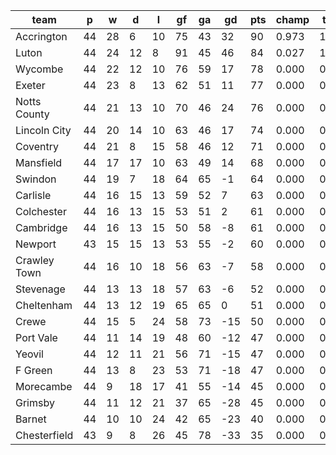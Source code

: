 |     team     | p  | w  | d  | l  | gf | ga | gd  | pts | champ | top2  | top3  | top4  |  5-7  | bot4  | bot3  | bot2  |
|--------------|----|----|----|----|----|----|-----|-----|-------|-------|-------|-------|-------|-------|-------|-------|
| Accrington   | 44 | 28 |  6 | 10 | 75 | 43 |  32 |  90 | 0.973 | 1.000 | 1.000 | 1.000 | 0.000 | 0.000 | 0.000 | 0.000|
| Luton        | 44 | 24 | 12 |  8 | 91 | 45 |  46 |  84 | 0.027 | 1.000 | 1.000 | 1.000 | 0.000 | 0.000 | 0.000 | 0.000|
| Wycombe      | 44 | 22 | 12 | 10 | 76 | 59 |  17 |  78 | 0.000 | 0.000 | 0.620 | 0.859 | 0.141 | 0.000 | 0.000 | 0.000|
| Exeter       | 44 | 23 |  8 | 13 | 62 | 51 |  11 |  77 | 0.000 | 0.000 | 0.200 | 0.562 | 0.438 | 0.000 | 0.000 | 0.000|
| Notts County | 44 | 21 | 13 | 10 | 70 | 46 |  24 |  76 | 0.000 | 0.000 | 0.162 | 0.472 | 0.528 | 0.000 | 0.000 | 0.000|
| Lincoln City | 44 | 20 | 14 | 10 | 63 | 46 |  17 |  74 | 0.000 | 0.000 | 0.018 | 0.106 | 0.887 | 0.000 | 0.000 | 0.000|
| Coventry     | 44 | 21 |  8 | 15 | 58 | 46 |  12 |  71 | 0.000 | 0.000 | 0.000 | 0.001 | 0.806 | 0.000 | 0.000 | 0.000|
| Mansfield    | 44 | 17 | 17 | 10 | 63 | 49 |  14 |  68 | 0.000 | 0.000 | 0.000 | 0.000 | 0.201 | 0.000 | 0.000 | 0.000|
| Swindon      | 44 | 19 |  7 | 18 | 64 | 65 |  -1 |  64 | 0.000 | 0.000 | 0.000 | 0.000 | 0.000 | 0.000 | 0.000 | 0.000|
| Carlisle     | 44 | 16 | 15 | 13 | 59 | 52 |   7 |  63 | 0.000 | 0.000 | 0.000 | 0.000 | 0.000 | 0.000 | 0.000 | 0.000|
| Colchester   | 44 | 16 | 13 | 15 | 53 | 51 |   2 |  61 | 0.000 | 0.000 | 0.000 | 0.000 | 0.000 | 0.000 | 0.000 | 0.000|
| Cambridge    | 44 | 16 | 13 | 15 | 50 | 58 |  -8 |  61 | 0.000 | 0.000 | 0.000 | 0.000 | 0.000 | 0.000 | 0.000 | 0.000|
| Newport      | 43 | 15 | 15 | 13 | 53 | 55 |  -2 |  60 | 0.000 | 0.000 | 0.000 | 0.000 | 0.000 | 0.000 | 0.000 | 0.000|
| Crawley Town | 44 | 16 | 10 | 18 | 56 | 63 |  -7 |  58 | 0.000 | 0.000 | 0.000 | 0.000 | 0.000 | 0.000 | 0.000 | 0.000|
| Stevenage    | 44 | 13 | 13 | 18 | 57 | 63 |  -6 |  52 | 0.000 | 0.000 | 0.000 | 0.000 | 0.000 | 0.000 | 0.000 | 0.000|
| Cheltenham   | 44 | 13 | 12 | 19 | 65 | 65 |   0 |  51 | 0.000 | 0.000 | 0.000 | 0.000 | 0.000 | 0.000 | 0.000 | 0.000|
| Crewe        | 44 | 15 |  5 | 24 | 58 | 73 | -15 |  50 | 0.000 | 0.000 | 0.000 | 0.000 | 0.000 | 0.002 | 0.000 | 0.000|
| Port Vale    | 44 | 11 | 14 | 19 | 48 | 60 | -12 |  47 | 0.000 | 0.000 | 0.000 | 0.000 | 0.000 | 0.128 | 0.024 | 0.000|
| Yeovil       | 44 | 12 | 11 | 21 | 56 | 71 | -15 |  47 | 0.000 | 0.000 | 0.000 | 0.000 | 0.000 | 0.235 | 0.042 | 0.000|
| F Green      | 44 | 13 |  8 | 23 | 53 | 71 | -18 |  47 | 0.000 | 0.000 | 0.000 | 0.000 | 0.000 | 0.305 | 0.138 | 0.000|
| Morecambe    | 44 |  9 | 18 | 17 | 41 | 55 | -14 |  45 | 0.000 | 0.000 | 0.000 | 0.000 | 0.000 | 0.581 | 0.270 | 0.058|
| Grimsby      | 44 | 11 | 12 | 21 | 37 | 65 | -28 |  45 | 0.000 | 0.000 | 0.000 | 0.000 | 0.000 | 0.749 | 0.562 | 0.050|
| Barnet       | 44 | 10 | 10 | 24 | 42 | 65 | -23 |  40 | 0.000 | 0.000 | 0.000 | 0.000 | 0.000 | 1.000 | 0.964 | 0.892|
| Chesterfield | 43 |  9 |  8 | 26 | 45 | 78 | -33 |  35 | 0.000 | 0.000 | 0.000 | 0.000 | 0.000 | 1.000 | 1.000 | 1.000|
